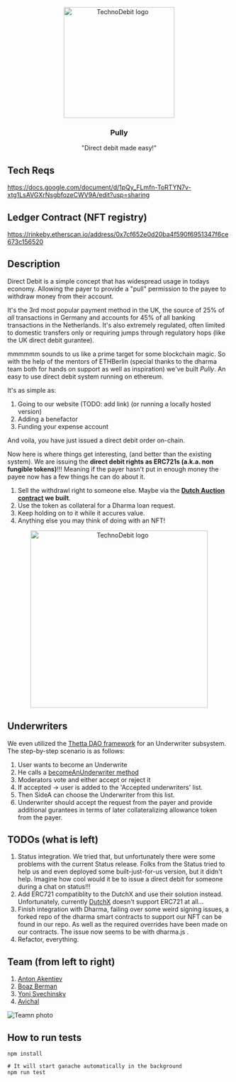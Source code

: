 <p align="center">
  <img alt="TechnoDebit logo" src="https://i.imgsafe.org/4e/4e0fda4886.png" height="250"/>

  <h3 align="center">Pully</h3>
  <p align="center">"Direct debit made easy!"</p>
</p>

## Tech Reqs
https://docs.google.com/document/d/1pQy_FLmfn-ToRTYN7v-xtg1LsAVGXrNsgbfozeCWV9A/edit?usp=sharing

## Ledger Contract (NFT registry)
https://rinkeby.etherscan.io/address/0x7cf652e0d20ba4f590f6951347f6ce673c156520

## Description
Direct Debit is a simple concept that has widespread usage in todays economy.
Allowing the payer to provide a "pull" permission to the payee to withdraw money from their account. 

It's the 3rd most popular payment method in the UK, the source of 25% of *all* transactions in Germany and accounts for 45% of all banking transactions in the Netherlands.
It's also extremely regulated, often limited to domestic transfers only or requiring jumps through regulatory hops (like the UK direct debit gurantee).

mmmmmm sounds to us like a prime target for some blockchain magic.
So with the help of the mentors of ETHBerlin (special thanks to the dharma team both for hands on support as well as inspiration) we've built *Pully*.
An easy to use direct debit system running on ethereum.

It's as simple as:
1. Going to our website (TODO: add link) (or running a locally hosted version)
2. Adding a benefactor 
3. Funding your expense account

And voila, you have just issued a direct debit order on-chain.

Now here is where things get interesting, (and better than the existing system).
We are issuing the **direct debit rights as ERC721s (a.k.a. non fungible tokens)**!!!
Meaning if the payer hasn't put in enough money the payee now has a few things he can do about it.

1. Sell the withdrawl right to someone else. Maybe via the **[Dutch Auction contract](https://github.com/MeaninglessTechnoDebt/TechnoDebit/blob/master/contracts/auction/DutchAuction.sol) we built**.
2. Use the token as collateral for a Dharma loan request.
3. Keep holding on to it while it accures value.
4. Anything else you may think of doing with an NFT!

<p align="center">
  <img alt="TechnoDebit logo" src="https://i.imgsafe.org/4e/4e5234492b.png" height="400"/>
</p>


## Underwriters

We even utilized the [Thetta DAO framework](https://github.com/thetta) for an Underwriter subsystem. 
The step-by-step scenario is as follows:
1. User wants to become an Underwrite
1. He calls a [becomeAnUnderwriter method](https://github.com/MeaninglessTechnoDebt/TechnoDebit/blob/master/contracts/UnderwriterSubsystem.sol) 
1. Moderators vote and either accept or reject it
1. If accepted -> user is added to the 'Accepted underwriters' list.
1. Then SideA can choose the Underwriter from this list.
1. Underwriter should accept the request from the payer and provide additional gurantees in terms of later collateralizing allowance token from the payer.

## TODOs (what is left)

1. Status integration. We tried that, but unfortunately there were some problems with the current Status release. Folks from the Status tried to help us and even deployed some built-just-for-us version, but it didn't help.
Imagine how cool would it be to issue a direct debit for someone during a chat on status!!!
2. Add ERC721 compatiblity to the DutchX and use their solution instead. Unfortunately, currently [DutchX](https://github.com/gnosis/dx-contracts) doesn't support ERC721 at all...
3. Finish integration with Dharma, failing over some weird signing issues, a forked repo of the dharma smart contracts to support our NFT can be found in our repo. As well as the required overrides have been made on our contracts. The issue now seems to be with dharma.js .
4. Refactor, everything.

## Team (from left to right)

1. [Anton Akentiev](github.com/anthonyakentiev)
1. [Boaz Berman](https://github.com/boazberman)
1. [Yoni Svechinsky](https://github.com/svechinsky)
1. [Avichal](https://github.com/avichalp)

![Teamn photo](https://i.imgsafe.org/4d/4dd6bac3f5.jpeg)

## How to run tests
```
npm install

# It will start ganache automatically in the background
npm run test 
```
